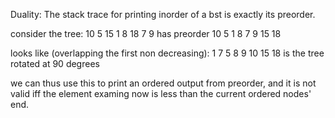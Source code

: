 Duality: The stack trace for printing inorder of a bst is exactly its preorder.

consider the tree:
        10
    5       15
1       8       18
      7   9
has preorder 10 5 1 8 7 9 15 18

looks like (overlapping the first non decreasing):
1   7
5   8   9
10          15  18
is the tree rotated at 90 degrees

we can thus use this to print an ordered output from preorder,
and it is not valid iff the element examing now is less than the 
current ordered nodes' end.